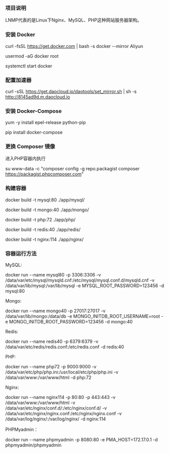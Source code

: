 ### 项目说明

LNMP代表的是Linux下Nginx、MySQL、PHP这种网站服务器架构。

### 安装 Docker

curl -fsSL https://get.docker.com | bash -s docker --mirror Aliyun

usermod -aG docker  root

systemctl start docker

### 配置加速器

curl -sSL https://get.daocloud.io/daotools/set_mirror.sh | sh -s http://8145ad9d.m.daocloud.io

### 安装 Docker-Compose

yum -y install epel-release python-pip

pip install docker-compose

### 更换 Composer 镜像

进入PHP容器内执行

su www-data -c "composer config -g repo.packagist composer https://packagist.phpcomposer.com"

### 构建容器

docker build -t mysql:80 ./app/mysql/

docker build -t mongo:40 ./app/mongo/

docker build -t php:72 ./app/php/

docker build -t redis:40 ./app/redis/

docker build -t nginx:114 ./app/nginx/

### 容器运行方法

MySQL:

docker run --name mysql80 -p 3306:3306 -v /data/var/etc/mysql/mysqld.cnf:/etc/mysql/mysql.conf.d/mysqld.cnf -v /data/var/lib/mysql:/var/lib/mysql -e MYSQL_ROOT_PASSWORD=123456 -d mysql:80

Mongo:

docker run --name mongo40 -p 27017:27017 -v /data/var/lib/mongo:/data/db -e MONGO_INITDB_ROOT_USERNAME=root -e MONGO_INITDB_ROOT_PASSWORD=123456 -d mongo:40

Redis:

docker run --name redis40 -p 6379:6379 -v /data/var/etc/redis/redis.conf:/etc/redis.conf -d redis:40

PHP:

docker run --name php72 -p 9000:9000 -v /data/var/etc/php/php.ini:/usr/local/etc/php/php.ini -v /data/var/www:/var/www/html -d php:72

Nginx:

docker run --name nginx114 -p 80:80 -p 443:443 -v /data/var/www:/var/www/html -v /data/var/etc/nginx/conf.d/:/etc/nginx/conf.d/ -v /data/var/etc/nginx/nginx.conf:/etc/nginx/nginx.conf -v /data/var/log/nginx/:/var/log/nginx/ -d nginx:114

PHPMyadmin：

docker run --name phpmyadmin -p 8080:80 -e PMA_HOST=172.17.0.1 -d phpmyadmin/phpmyadmin
